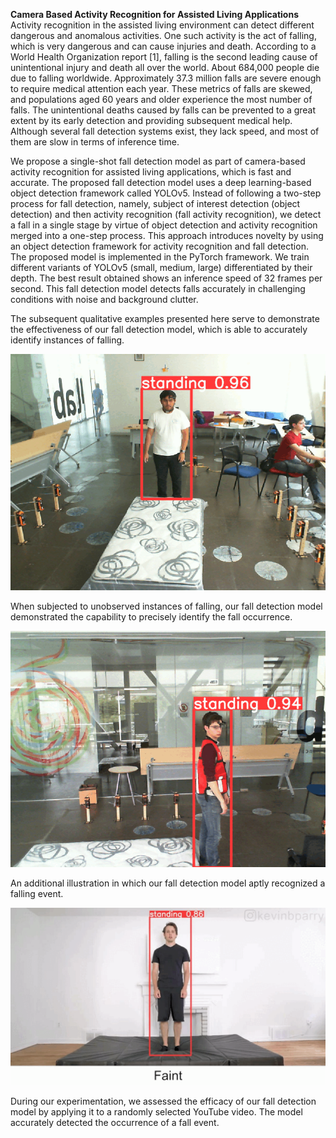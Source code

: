 **Camera Based Activity Recognition for Assisted Living Applications**
Activity recognition in the assisted living environment can detect different dangerous and anomalous activities. One such activity is the act of falling, which is very dangerous and can cause injuries and death. According to a World Health Organization report [1], falling is the second leading cause of unintentional injury and death all over the world. About 684,000 people die due to falling worldwide. Approximately 37.3 million falls are severe enough to require medical attention each year. These metrics of falls are skewed, and populations aged 60 years and older experience the most number of falls. The unintentional deaths caused by falls can be prevented to a great extent by its early detection and providing subsequent medical help. Although several fall detection systems exist, they lack speed, and most of them are slow in terms of inference time.

We propose a single-shot fall detection model as part of camera-based activity recognition for assisted living applications, which is fast and accurate. The proposed fall detection model uses a deep learning-based object detection framework called YOLOv5. Instead of following a two-step process for fall detection, namely, subject of interest detection (object detection) and then activity recognition (fall activity recognition), we detect a fall in a single stage by virtue of object detection and activity recognition merged into a one-step process. This approach introduces novelty by using an object detection framework for activity recognition and fall detection. The proposed model is implemented in the PyTorch framework. We train different variants of YOLOv5 (small, medium, large) differentiated by their depth. The best result obtained shows an inference speed of 32 frames per second. This fall detection model detects falls accurately in challenging conditions with noise and background clutter. 

The subsequent qualitative examples presented here serve to demonstrate the effectiveness of our fall detection model, which is able to accurately identify instances of falling.


![result1](https://github.com/sarj7/fall_detection/blob/cd1623acd8dc371ec44c4696ec34342d0e4f7bc0/gifs/1.gif)

When subjected to unobserved instances of falling, our fall detection model demonstrated the capability to precisely identify the fall occurrence. 

![result2](https://github.com/sarj7/fall_detection/blob/cd1623acd8dc371ec44c4696ec34342d0e4f7bc0/gifs/2.gif)

An additional illustration in which our fall detection model aptly recognized a falling event.

![result3](https://github.com/sarj7/fall_detection/blob/cd1623acd8dc371ec44c4696ec34342d0e4f7bc0/gifs/s.gif)

During our experimentation, we assessed the efficacy of our fall detection model by applying it to a randomly selected YouTube video. The model accurately detected the occurrence of a fall event.
